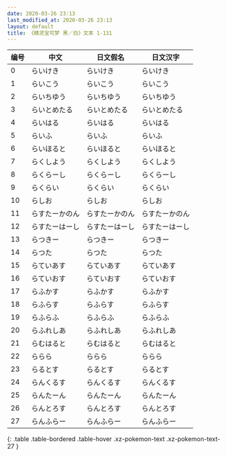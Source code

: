 ```yaml
---
date: 2020-03-26 23:13
last_modified_at: 2020-03-26 23:13
layout: default
title: 《精灵宝可梦 黑／白》文本 1-131
---
```

| 编号 | 中文 | 日文假名 | 日文汉字 |
| ---- | ---- | ---- | --- |
| 0 | らいけき | らいけき | らいけき |
| 1 | らいこう | らいこう | らいこう |
| 2 | らいちゆう | らいちゆう | らいちゆう |
| 3 | らいとめたる | らいとめたる | らいとめたる |
| 4 | らいはる | らいはる | らいはる |
| 5 | らいふ | らいふ | らいふ |
| 6 | らいほると | らいほると | らいほると |
| 7 | らくしよう | らくしよう | らくしよう |
| 8 | らくらーし | らくらーし | らくらーし |
| 9 | らくらい | らくらい | らくらい |
| 10 | らしお | らしお | らしお |
| 11 | らすたーかのん | らすたーかのん | らすたーかのん |
| 12 | らすたーはーし | らすたーはーし | らすたーはーし |
| 13 | らつきー | らつきー | らつきー |
| 14 | らつた | らつた | らつた |
| 15 | らていあす | らていあす | らていあす |
| 16 | らていおす | らていおす | らていおす |
| 17 | らふかす | らふかす | らふかす |
| 18 | らふらす | らふらす | らふらす |
| 19 | らふらふ | らふらふ | らふらふ |
| 20 | らふれしあ | らふれしあ | らふれしあ |
| 21 | らむはると | らむはると | らむはると |
| 22 | ららら | ららら | ららら |
| 23 | らるとす | らるとす | らるとす |
| 24 | らんくるす | らんくるす | らんくるす |
| 25 | らんたーん | らんたーん | らんたーん |
| 26 | らんとろす | らんとろす | らんとろす |
| 27 | らんふらー | らんふらー | らんふらー |
{: .table .table-bordered .table-hover .xz-pokemon-text .xz-pokemon-text-27 }